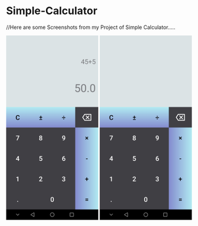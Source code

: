 # Simple-Calculator

//Here are some Screenshots from my Project of Simple Calculator.....

<img src="screenshots/image1.jpg"  width = 250>
<img src="screenshots/image2.jpg"  width = 250>
